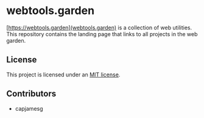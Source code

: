 # webtools.garden

[https://webtools.garden](webtools.garden) is a collection of web utilities. This repository contains the landing page that links to all projects in the web garden.

## License

This project is licensed under an [MIT license](LICENSE).

## Contributors

- capjamesg
